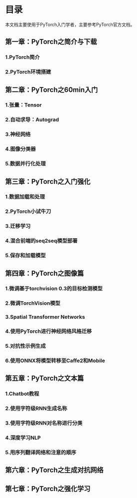 # 目录
本文档主要使用于PyTorch入门学者，主要参考PyTorch官方文档。
## 第一章：PyTorch之简介与下载
### 1.PyTorch简介
### 2.PyTorch环境搭建

## 第二章：PyTorch之60min入门
### 1.张量：Tensor
### 2.自动求导：Autograd
### 3.神经网络
### 4.图像分类器
### 5.数据并行化处理

## 第三章：PyTorch之入门强化
### 1.数据加载和处理
### 2.PyTorch小试牛刀
### 3.迁移学习
### 4.混合前端的seq2seq模型部署
### 5.保存和加载模型

## 第四章：PyTorch之图像篇
### 1.微调基于torchvision 0.3的目标检测模型
### 2.微调TorchVision模型
### 3.Spatial Transformer Networks
### 4.使用PyTorch进行神经网络风格迁移
### 5.对抗性示例生成
### 6.使用ONNX将模型转移至Caffe2和Mobile

## 第五章：PyTorch之文本篇
### 1.Chatbot教程
### 2.使用字符级RNN生成名称
### 3.使用字符级RNN对名称进行分类
### 4.深度学习NLP
### 5.用序列翻译网络和注意的顺序

## 第六章：PyTorch之生成对抗网络
## 第七章：PyTorch之强化学习